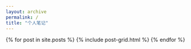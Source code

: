 ```yaml
---
layout: archive
permalink: /
title: "个人笔记"
---
```


<div class="tiles">
{% for post in site.posts %}
	{% include post-grid.html %}
{% endfor %}
</div><!-- /.tiles -->
